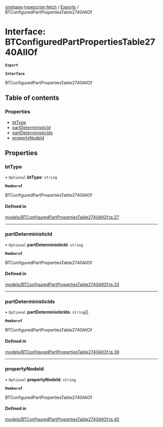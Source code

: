 [onshape-typescript-fetch](../README.md) / [Exports](../modules.md) / BTConfiguredPartPropertiesTable2740AllOf

# Interface: BTConfiguredPartPropertiesTable2740AllOf

**`Export`**

**`Interface`**

BTConfiguredPartPropertiesTable2740AllOf

## Table of contents

### Properties

- [btType](BTConfiguredPartPropertiesTable2740AllOf.md#bttype)
- [partDeterministicId](BTConfiguredPartPropertiesTable2740AllOf.md#partdeterministicid)
- [partDeterministicIds](BTConfiguredPartPropertiesTable2740AllOf.md#partdeterministicids)
- [propertyNodeId](BTConfiguredPartPropertiesTable2740AllOf.md#propertynodeid)

## Properties

### btType

• `Optional` **btType**: `string`

**`Memberof`**

BTConfiguredPartPropertiesTable2740AllOf

#### Defined in

[models/BTConfiguredPartPropertiesTable2740AllOf.ts:27](https://github.com/toebes/onshape-typescript-fetch/blob/3e11ae1/models/BTConfiguredPartPropertiesTable2740AllOf.ts#L27)

___

### partDeterministicId

• `Optional` **partDeterministicId**: `string`

**`Memberof`**

BTConfiguredPartPropertiesTable2740AllOf

#### Defined in

[models/BTConfiguredPartPropertiesTable2740AllOf.ts:33](https://github.com/toebes/onshape-typescript-fetch/blob/3e11ae1/models/BTConfiguredPartPropertiesTable2740AllOf.ts#L33)

___

### partDeterministicIds

• `Optional` **partDeterministicIds**: `string`[]

**`Memberof`**

BTConfiguredPartPropertiesTable2740AllOf

#### Defined in

[models/BTConfiguredPartPropertiesTable2740AllOf.ts:39](https://github.com/toebes/onshape-typescript-fetch/blob/3e11ae1/models/BTConfiguredPartPropertiesTable2740AllOf.ts#L39)

___

### propertyNodeId

• `Optional` **propertyNodeId**: `string`

**`Memberof`**

BTConfiguredPartPropertiesTable2740AllOf

#### Defined in

[models/BTConfiguredPartPropertiesTable2740AllOf.ts:45](https://github.com/toebes/onshape-typescript-fetch/blob/3e11ae1/models/BTConfiguredPartPropertiesTable2740AllOf.ts#L45)
